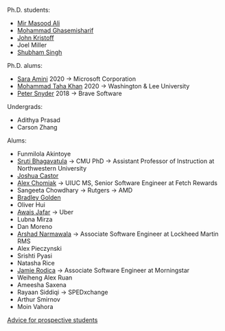 Ph.D. students: 

* [Mir Masood Ali][masood]
* [Mohammad Ghasemisharif][moe]
* [John Kristoff][jtk]
* Joel Miller
* [Shubham Singh][shubham]

Ph.D. alums:

* [Sara Amini][sara] 2020 -> Microsoft Corporation
* [Mohammad Taha Khan][taha] 2020 -> Washington & Lee University
* [Peter Snyder][pete] 2018 -> Brave Software

Undergrads:

* Adithya Prasad
* Carson Zhang

Alums:

* Funmilola Akintoye
* [Sruti Bhagavatula][sruti] -> CMU PhD -> Assistant Professor of Instruction at Northwestern University
* [Joshua Castor][josh]
* [Alex Chomiak](https://www.linkedin.com/in/alex-chomiak-308bb0195/) -> UIUC MS, Senior Software Engineer at Fetch Rewards
* Sangeeta Chowdhary -> Rutgers -> AMD
* [Bradley Golden][bradley]
* Oliver Hui
* [Awais Jafar][awais] -> Uber
* Lubna Mirza
* Dan Moreno
* [Arshad Narmawala](https://www.linkedin.com/in/anarmawala) -> Associate Software Engineer at Lockheed Martin RMS
* Alex Pieczynski
* Srishti Pyasi
* Natasha Rice
* [Jamie Rodica](https://www.linkedin.com/in/jamie-rodica/) -> Associate Software Engineer at Morningstar
* Weiheng Alex Ruan
* Ameesha Saxena
* Rayaan Siddiqi -> SPEDxchange
* Arthur Smirnov
* Moin Vahora


[Advice for prospective students](prospective.html)

[masood]: https://mirmasoodali.com/
[awais]: https://www.cs.uic.edu/~awais/
[jtk]: https://dataplane.org/jtk/
[josh]: https://bluuarc.github.io/
[bradley]: https://bradleygolden.github.io/
[sruti]: https://www.cs.cmu.edu/~sbhagava/
[taha]: https://www.tahakhan.net/
[pete]: https://www.peteresnyder.com/
[arthur]: https://www.cs.uic.edu/~asmirnov/
[sara]: https://www.cs.uic.edu/~samini/
[moe]: https://www.cs.uic.edu/~mghasemi/
[shubham]: https://shubhams.github.io/